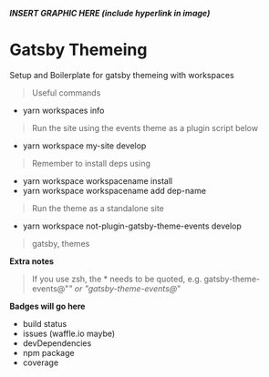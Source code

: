<!-- <a href="http://fvcproductions.com"><img src="https://avatars1.githubusercontent.com/u/4284691?v=3&s=200" title="FVCproductions" alt="FVCproductions"></a> -->

<!-- [![FVCproductions](https://avatars1.githubusercontent.com/u/4284691?v=3&s=200)](http://fvcproductions.com) -->

***INSERT GRAPHIC HERE (include hyperlink in image)***

# Gatsby Themeing

Setup and Boilerplate for gatsby themeing with workspaces

> Useful commands
- yarn workspaces info

> Run the site using the events theme as a plugin script below
- yarn workspace my-site develop

> Remember to install deps using 
- yarn workspace workspacename install
- yarn workspace workspacename add dep-name

> Run the theme as a standalone site
- yarn workspace not-plugin-gatsby-theme-events develop

> gatsby, themes

**Extra notes**

>  If you use zsh, the * needs to be quoted, e.g. gatsby-theme-events@"*" or "gatsby-theme-events@*"

**Badges will go here**

- build status
- issues (waffle.io maybe)
- devDependencies
- npm package
- coverage
